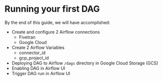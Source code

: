 # Running your first DAG 

By the end of this guide, we will have accomplished:
* Create and configure 2 Airflow connections
  * Fivetran
  * Google Cloud
* Create 2 Airflow Variables
  * connector_id
  * gcp_project_id
* Deploying DAG to Airflow `/dags` directory in Google Cloud Storage (GCS)
* Enabling DAG in Airflow UI
* Trigger DAG run in Airflow UI

